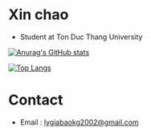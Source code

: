 # Xin chao

- Student at Ton Duc Thang University


[![Anurag's GitHub stats](https://github-readme-stats.vercel.app/api?username=baorlys&show_icons=true&theme=dracula)](https://github.com/anuraghazra/github-readme-stats)

[![Top Langs](https://github-readme-stats.vercel.app/api/top-langs/?username=baorlys&hide=html,css,less,scss,tsql)](https://github.com/anuraghazra/github-readme-stats)

# Contact
- Email : <a href="lygiabaokg2002@gmail.com">lygiabaokg2002@gmail.com</a>
